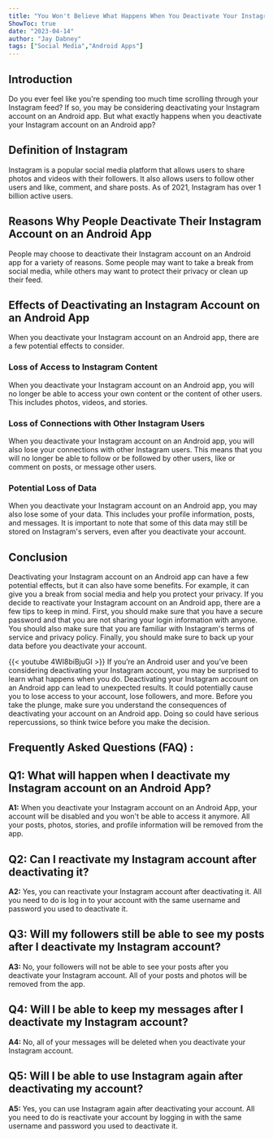 ```yaml
---
title: "You Won't Believe What Happens When You Deactivate Your Instagram Account On An Android App!"
ShowToc: true 
date: "2023-04-14"
author: "Jay Dabney" 
tags: ["Social Media","Android Apps"]
---
```

## Introduction 

Do you ever feel like you're spending too much time scrolling through your Instagram feed? If so, you may be considering deactivating your Instagram account on an Android app. But what exactly happens when you deactivate your Instagram account on an Android app? 

## Definition of Instagram 

Instagram is a popular social media platform that allows users to share photos and videos with their followers. It also allows users to follow other users and like, comment, and share posts. As of 2021, Instagram has over 1 billion active users. 

## Reasons Why People Deactivate Their Instagram Account on an Android App 

People may choose to deactivate their Instagram account on an Android app for a variety of reasons. Some people may want to take a break from social media, while others may want to protect their privacy or clean up their feed. 

## Effects of Deactivating an Instagram Account on an Android App 

When you deactivate your Instagram account on an Android app, there are a few potential effects to consider. 

### Loss of Access to Instagram Content 

When you deactivate your Instagram account on an Android app, you will no longer be able to access your own content or the content of other users. This includes photos, videos, and stories. 

### Loss of Connections with Other Instagram Users 

When you deactivate your Instagram account on an Android app, you will also lose your connections with other Instagram users. This means that you will no longer be able to follow or be followed by other users, like or comment on posts, or message other users. 

### Potential Loss of Data 

When you deactivate your Instagram account on an Android app, you may also lose some of your data. This includes your profile information, posts, and messages. It is important to note that some of this data may still be stored on Instagram's servers, even after you deactivate your account. 

## Conclusion 

Deactivating your Instagram account on an Android app can have a few potential effects, but it can also have some benefits. For example, it can give you a break from social media and help you protect your privacy. If you decide to reactivate your Instagram account on an Android app, there are a few tips to keep in mind. First, you should make sure that you have a secure password and that you are not sharing your login information with anyone. You should also make sure that you are familiar with Instagram's terms of service and privacy policy. Finally, you should make sure to back up your data before you deactivate your account.

{{< youtube 4WI8biBjuGI >}} 
If you’re an Android user and you’ve been considering deactivating your Instagram account, you may be surprised to learn what happens when you do. Deactivating your Instagram account on an Android app can lead to unexpected results. It could potentially cause you to lose access to your account, lose followers, and more. Before you take the plunge, make sure you understand the consequences of deactivating your account on an Android app. Doing so could have serious repercussions, so think twice before you make the decision.

## Frequently Asked Questions (FAQ) :
## Q1: What will happen when I deactivate my Instagram account on an Android App?

**A1:** When you deactivate your Instagram account on an Android App, your account will be disabled and you won't be able to access it anymore. All your posts, photos, stories, and profile information will be removed from the app.

## Q2: Can I reactivate my Instagram account after deactivating it?

**A2:** Yes, you can reactivate your Instagram account after deactivating it. All you need to do is log in to your account with the same username and password you used to deactivate it.

## Q3: Will my followers still be able to see my posts after I deactivate my Instagram account?

**A3:** No, your followers will not be able to see your posts after you deactivate your Instagram account. All of your posts and photos will be removed from the app.

## Q4: Will I be able to keep my messages after I deactivate my Instagram account?

**A4:** No, all of your messages will be deleted when you deactivate your Instagram account.

## Q5: Will I be able to use Instagram again after deactivating my account?

**A5:** Yes, you can use Instagram again after deactivating your account. All you need to do is reactivate your account by logging in with the same username and password you used to deactivate it.



